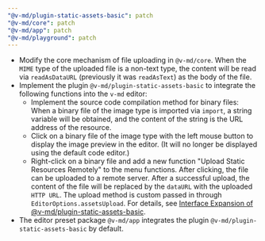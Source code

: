 ```yaml
---
"@v-md/plugin-static-assets-basic": patch
"@v-md/core": patch
"@v-md/app": patch
"@v-md/playground": patch
---
```


- Modify the core mechanism of file uploading in `@v-md/core`. When the `MIME` type of the uploaded file is a non-text type, the content will be read via `readAsDataURL` (previously it was `readAsText`) as the body of the file.
- Implement the plugin `@v-md/plugin-static-assets-basic` to integrate the following functions into the `v-md` editor:
  + Implement the source code compilation method for binary files: When a binary file of the image type is imported via `import`, a string variable will be obtained, and the content of the string is the URL address of the resource.
  + Click on a binary file of the image type with the left mouse button to display the image preview in the editor. (It will no longer be displayed using the default code editor.)
  + Right-click on a binary file and add a new function "Upload Static Resources Remotely" to the menu functions. After clicking, the file can be uploaded to a remote server. After a successful upload, the content of the file will be replaced by the `dataURL` with the uploaded `HTTP URL`. The upload method is custom passed in through `EditorOptions.assetsUpload`. For details, see [Interface Expansion of @v-md/plugin-static-assets-basic](/plugins/static-assets-basic/src/index.ts).
- The editor preset package `@v-md/app` integrates the plugin `@v-md/plugin-static-assets-basic` by default. 


